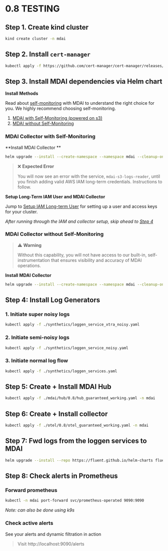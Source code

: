 # 0.8 TESTING


## Step 1. Create kind cluster

```sh
kind create cluster -n mdai
```

## Step 2. Install `cert-manager`

```sh
kubectl apply -f https://github.com/cert-manager/cert-manager/releases/download/v1.15.1/cert-manager.yaml
```

## Step 3. Install MDAI dependencies via Helm chart

**Install Methods**

Read about [self-monitoring](self_monitoring.md) with MDAI to understand the right choice for you. We highly recommend choosing self-monitoring.

1. [MDAI with Self-Monitoring (powered on s3)](#mdai-with-self-monitoring-powered-on-s3)
2. [MDAI without Self-Monitoring](#mdai-without-self-monitoring)


### MDAI Collector with Self-Monitoring

**Install MDAI Collector **

```sh
helm upgrade --install --create-namespace --namespace mdai --cleanup-on-fail --wait-for-jobs mdai mdai/mdai-hub --version v0.8.0-dev
```

> ❌ **Expected Error**
>
>You will now see an error with the service, `mdai-s3-logs-reader`, until you finish adding valid AWS IAM long-term credentials. Instructions to follow.

**Setup Long-Term IAM User and MDAI Collector**

Jump to [Setup IAM Long-term User](./aws/setup_iam_longterm_user_s3.md) for setting up a user and access keys for your cluster.

*After running through the IAM and collector setup, skip ahead to [Step 4](#step-4-install-mdai-collector)*


### MDAI Collector without Self-Monitoring

> ⚠️ **Warning**
>
>Without this capability, you will not have access to our built-in, self-instrumentation that ensures visibility and accuracy of MDAI operations.

**Install MDAI Collector**

```sh
helm upgrade --install --create-namespace --namespace mdai --cleanup-on-fail --wait-for-jobs mdai mdai/mdai-hub --set mdai-s3-logs-reader.enabled=false --version v0.8.0-dev
```

## Step 4: Install Log Generators

### 1. Initiate super noisy logs
```sh
kubectl apply -f ./synthetics/loggen_service_xtra_noisy.yaml
```

### 2. Initiate semi-noisy logs
```sh
kubectl apply -f ./synthetics/loggen_service_noisy.yaml
```

### 3. Initiate normal log flow
```sh
kubectl apply -f ./synthetics/loggen_services.yaml
```

## Step 5: Create + Install MDAI Hub

```sh
kubectl apply -f ./mdai/hub/0.8/hub_guaranteed_working.yaml -n mdai
```

## Step 6: Create + Install collector

```sh
kubectl apply -f ./otel/0.8/otel_guaranteed_working.yaml -n mdai
```

## Step 7: Fwd logs from the loggen services to MDAI
```sh
helm upgrade --install --repo https://fluent.github.io/helm-charts fluent fluentd -f ./synthetics/loggen_fluent_config.yaml
```

## Step 8: Check alerts in Prometheus

### Forward prometheus

```sh
kubectl -n mdai port-forward svc/prometheus-operated 9090:9090
```
*Note: can also be done using k9s*


### Check active alerts

See your alerts and dynamic filtration in action

> Visit http://localhost:9090/alerts